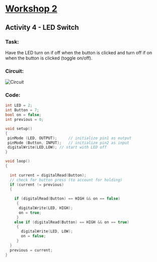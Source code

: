 # [Workshop 2](https://Snowflower2020.github.io/BMES/Workshops/Workshop2)

## Activity 4 - LED Switch

### Task:
Have the LED turn on if off when the button is clicked and turn off if on when the button is clicked (toggle on/off).

### Circuit:
![Circuit](https://Snowflower2020.github.io/BMES/Workshops/Workshop2/Activity3/W2A4_Circuit%20(2).png)

### Code: 

```c++
int LED = 2; 
int Button = 7; 
bool on = false;
int previous = 0;

void setup() 
{  
 pinMode (LED, OUTPUT); 	// initialize pin1 as output
 pinMode (Button, INPUT); 	// initialize pin2 as input
 digitalWrite(LED,LOW);	// start with LED off
}

void loop() 
{
  
  int current = digitalRead(Button);
  // check for button press (to account for holding)
  if (current != previous)				
  {
  	
    if (digitalRead(Button) == HIGH && on == false)
  	 {
  	  digitalWrite(LED, HIGH);
  	  on = true;
 	 }
 	else if (digitalRead(Button) == HIGH && on == true) 
 	 {
 	   digitalWrite(LED, LOW);
 	   on = false;
 	 }
  }
  previous = current;
}
```
